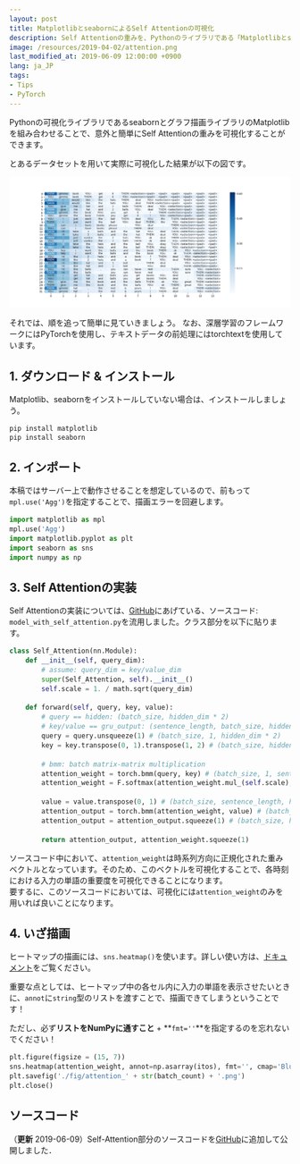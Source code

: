 ```yaml
---
layout: post
title: MatplotlibとseabornによるSelf Attentionの可視化
description: Self Attentionの重みを、Pythonのライブラリである「Matplotlibとseaborn」を活用して可視化する方法について紹介します。モデルの実装は、PyTorchに基づきます。
image: /resources/2019-04-02/attention.png
last_modified_at: 2019-06-09 12:00:00 +0900
lang: ja_JP
tags:
- Tips
- PyTorch
---
```


Pythonの可視化ライブラリであるseabornとグラフ描画ライブラリのMatplotlibを組み合わせることで、意外と簡単にSelf Attentionの重みを可視化することができます。

とあるデータセットを用いて実際に可視化した結果が以下の図です。

![attentionの可視化結果](../resources/2019-04-02/attention.png)

それでは、順を追って簡単に見ていきましょう。
なお、深層学習のフレームワークにはPyTorchを使用し、テキストデータの前処理にはtorchtextを使用しています。

## 1. ダウンロード & インストール
Matplotlib、seabornをインストールしていない場合は、インストールしましょう。
```
pip install matplotlib
pip install seaborn
```

## 2. インポート
本稿ではサーバー上で動作させることを想定しているので、前もって`mpl.use('Agg')`を指定することで、描画エラーを回避します。
```python
import matplotlib as mpl
mpl.use('Agg')
import matplotlib.pyplot as plt
import seaborn as sns
import numpy as np
```

## 3. Self Attentionの実装
Self Attentionの実装については、[GitHub](https://github.com/gucci-j/imdb-classification-gru)にあげている、ソースコード: `model_with_self_attention.py`を流用しました。クラス部分を以下に貼ります。

```python
class Self_Attention(nn.Module):
    def __init__(self, query_dim):
        # assume: query_dim = key/value_dim
        super(Self_Attention, self).__init__()
        self.scale = 1. / math.sqrt(query_dim)

    def forward(self, query, key, value):
        # query == hidden: (batch_size, hidden_dim * 2)
        # key/value == gru_output: (sentence_length, batch_size, hidden_dim * 2)
        query = query.unsqueeze(1) # (batch_size, 1, hidden_dim * 2)
        key = key.transpose(0, 1).transpose(1, 2) # (batch_size, hidden_dim * 2, sentence_length)

        # bmm: batch matrix-matrix multiplication
        attention_weight = torch.bmm(query, key) # (batch_size, 1, sentence_length)
        attention_weight = F.softmax(attention_weight.mul_(self.scale), dim=2) # normalize sentence_length's dimension

        value = value.transpose(0, 1) # (batch_size, sentence_length, hidden_dim * 2)
        attention_output = torch.bmm(attention_weight, value) # (batch_size, 1, hidden_dim * 2)
        attention_output = attention_output.squeeze(1) # (batch_size, hidden_dim * 2)

        return attention_output, attention_weight.squeeze(1)
```

ソースコード中において、`attention_weight`は時系列方向に正規化された重みベクトルとなっています。そのため、このベクトルを可視化することで、各時刻における入力の単語の重要度を可視化できることになります。  
要するに、このソースコードにおいては、可視化には`attention_weight`のみを用いれば良いことになります。

## 4. いざ描画

ヒートマップの描画には、`sns.heatmap()`を使います。詳しい使い方は、[ドキュメント](https://seaborn.pydata.org/generated/seaborn.heatmap.html)をご覧ください。

重要な点としては、ヒートマップ中の各セル内に入力の単語を表示させたいときに、`annot`に`string`型のリストを渡すことで、描画できてしまうということです！

ただし、必ず**リストをNumPyに通すこと** + **`fmt=''`**を指定するのを忘れないでください！

```python
plt.figure(figsize = (15, 7))
sns.heatmap(attention_weight, annot=np.asarray(itos), fmt='', cmap='Blues')
plt.savefig('./fig/attention_' + str(batch_count) + '.png')
plt.close()
```

## ソースコード
（**更新** 2019-06-09）Self-Attention部分のソースコードを[GitHub](https://github.com/gucci-j/imdb-classification-gru)に追加して公開しました．
